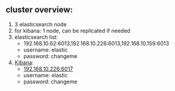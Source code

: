## cluster overview:
1. 3 elasticsearch node
2. for kibana: 1 node, can be replicated if needed
3. elasticsearch list:
   * 192.168.10.62:6013,192.168.10.226:6013,192.168.10.159:6013
   * username: elastic
   * password: changeme
4. [Kibana](http://192.168.10.226:6017):
   * [192.168.10.226:6017](http://192.168.10.226:6017)
   * username: elastic
   * password: changeme